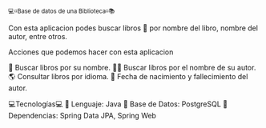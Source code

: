 <sub> 💻◽Base de datos de una Biblioteca◽📚</sub>

Con esta aplicacion podes buscar libros 📕 por nombre del libro, nombre del autor, entre otros.

Acciones que podemos hacer con esta aplicacion

📖 Buscar libros por su nombre.
👨‍🏫 Buscar libros por el nombre de su autor.
🌎 Consultar libros por idioma.
📅 Fecha de nacimiento y fallecimiento del autor.

💻Tecnologías💻
🔴 Lenguaje: Java
🔴 Base de Datos: PostgreSQL
🔴 Dependencias: Spring Data JPA, Spring Web


